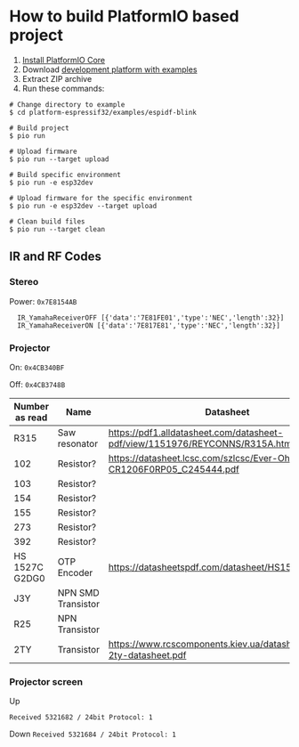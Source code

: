 # How to build PlatformIO based project

1. [Install PlatformIO Core](https://docs.platformio.org/page/core.html)
2. Download [development platform with examples](https://github.com/platformio/platform-espressif32/archive/develop.zip)
3. Extract ZIP archive
4. Run these commands:

```shell
# Change directory to example
$ cd platform-espressif32/examples/espidf-blink

# Build project
$ pio run

# Upload firmware
$ pio run --target upload

# Build specific environment
$ pio run -e esp32dev

# Upload firmware for the specific environment
$ pio run -e esp32dev --target upload

# Clean build files
$ pio run --target clean
```

## IR and RF Codes

### Stereo

Power:
`0x7E8154AB`

```text
  IR_YamahaReceiverOFF [{'data':'7E81FE01','type':'NEC','length':32}]
  IR_YamahaReceiverON [{'data':'7E817E81','type':'NEC','length':32}]
```

### Projector

On:
`0x4CB340BF`

Off:
`0x4CB3748B`

| Number as read | Name               | Datasheet                                                                    |
| -------------- | ------------------ | ---------------------------------------------------------------------------- |
| R315           | Saw resonator      | https://pdf1.alldatasheet.com/datasheet-pdf/view/1151976/REYCONNS/R315A.html |
| 102            | Resistor?          | https://datasheet.lcsc.com/szlcsc/Ever-Ohms-Tech-CR1206F0RP05_C245444.pdf    |
| 103            | Resistor?          |                                                                              |
| 154            | Resistor?          |                                                                              |
| 155            | Resistor?          |                                                                              |
| 273            | Resistor?          |                                                                              |
| 392            | Resistor?          |                                                                              |
| HS 1527C G2DG0 | OTP Encoder        | https://datasheetspdf.com/datasheet/HS1527.html                              |
| J3Y            | NPN SMD Transistor |                                                                              |
| R25            | NPN Transistor     |                                                                              |
| 2TY            | Transistor         | https://www.rcscomponents.kiev.ua/datasheets/s8550-2ty-datasheet.pdf         |

### Projector screen

Up

`Received 5321682 / 24bit Protocol: 1`

Down
`Received 5321684 / 24bit Protocol: 1`
